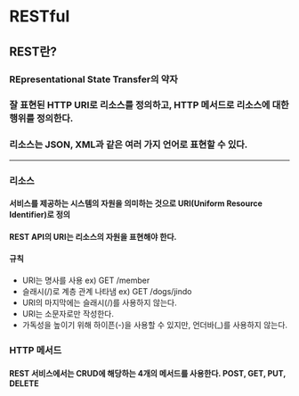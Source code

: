 # RESTful

## REST란?
### REpresentational State Transfer의 약자
### 잘 표현된 HTTP URI로 리소스를 정의하고, HTTP 메서드로 리소스에 대한 행위를 정의한다. 
### 리소스는 JSON, XML과 같은 여러 가지 언어로 표현할 수 있다.
---
### 리소스
#### 서비스를 제공하는 시스템의 자원을 의미하는 것으로 URI(Uniform Resource Identifier)로 정의
#### REST API의 URI는 리소스의 자원을 표현해야 한다.
#### 규칙
- URI는 명사를 사용 ex) GET /member 
- 슬래시(/)로 계층 관계 나타냄 ex) GET /dogs/jindo
- URI의 마지막에는 슬래시(/)를 사용하지 않는다.
- URI는 소문자로만 작성한다.
- 가독성을 높이기 위해 하이픈(-)을 사용할 수 있지만, 언더바(_)를 사용하지 않는다.
### HTTP 메서드
#### REST 서비스에서는 CRUD에 해당하는 4개의 메서드를 사용한다. POST, GET, PUT, DELETE

